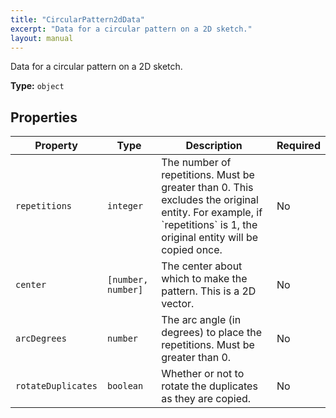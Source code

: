 ```yaml
---
title: "CircularPattern2dData"
excerpt: "Data for a circular pattern on a 2D sketch."
layout: manual
---
```


Data for a circular pattern on a 2D sketch.


**Type:** `object`




## Properties

| Property | Type | Description | Required |
|----------|------|-------------|----------|
| `repetitions` |`integer`| The number of repetitions. Must be greater than 0. This excludes the original entity. For example, if &#x60;repetitions&#x60; is 1, the original entity will be copied once. | No |
| `center` |`[number, number]`| The center about which to make the pattern. This is a 2D vector. | No |
| `arcDegrees` |`number`| The arc angle (in degrees) to place the repetitions. Must be greater than 0. | No |
| `rotateDuplicates` |`boolean`| Whether or not to rotate the duplicates as they are copied. | No |


